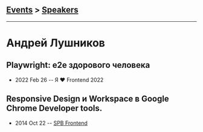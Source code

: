 ## [Events](../README.md) > [Speakers](../speakers.md)
---

# Андрей Лушников

## Playwright: e2e здорового человека
- 2022 Feb 26 -- Я ❤ Frontend 2022    
## Responsive Design и Workspace в Google Chrome Developer tools.
- 2014 Oct 22 -- [SPB Frontend](https://youtu.be/C2x8f8xPKFY?t=6s)    
